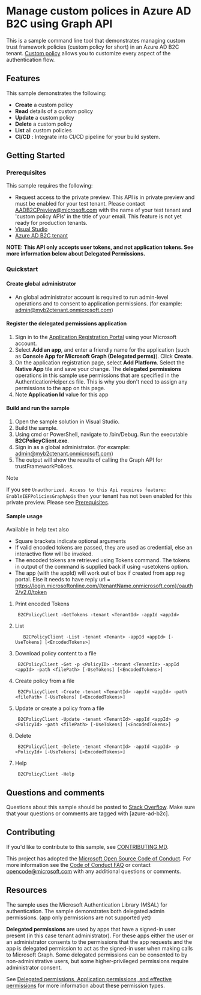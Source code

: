 # Manage custom polices in Azure AD B2C using Graph API

This is a sample command line tool that demonstrates managing custom trust framework policies (custom policy for short) in an Azure AD B2C tenant.  [Custom policy](https://docs.microsoft.com/en-us/azure/active-directory-b2c/active-directory-b2c-overview-custom) allows you to customize every aspect of the authentication flow.

## Features

This sample demonstrates the following:

* **Create** a custom policy
* **Read** details of a custom policy
* **Update** a custom policy
* **Delete** a custom policy
* **List** all custom policies
* **CI/CD** : Integrate into CI/CD pipeline for your build system.

## Getting Started

### Prerequisites

This sample requires the following:

* Request access to the private preview.  This API is in private preview and must be enabled for your test tenant.  Please contact [AADB2CPreview@microsoft.com](mailto:AADB2CPreview@microsoft.com) with the name of your test tenant and 'custom policy APIs' in the title of your email.  This feature is not yet ready for production tenants.
* [Visual Studio](https://www.visualstudio.com/en-us/downloads)
* [Azure AD B2C tenant](https://docs.microsoft.com/en-us/azure/active-directory-b2c/active-directory-b2c-get-started)

**NOTE: This API only accepts user tokens, and not application tokens. See more information below about Delegated Permissions.**

### Quickstart

#### Create global administrator

* An global administrator account is required to run admin-level operations and to consent to application permissions.  (for example: admin@myb2ctenant.onmicrosoft.com)

#### Register the delegated permissions application

1. Sign in to the [Application Registration Portal](https://apps.dev.microsoft.com/) using your Microsoft account.
1. Select **Add an app**, and enter a friendly name for the application (such as **Console App for Microsoft Graph (Delegated perms)**). Click **Create**.
1. On the application registration page, select **Add Platform**. Select the **Native App** tile and save your change. The **delegated permissions** operations in this sample use permissions that are specified in the AuthenticationHelper.cs file. This is why you don't need to assign any permissions to the app on this page.
1. Note **Application Id** value for this app 

#### Build and run the sample

1. Open the sample solution in Visual Studio.
1. Build the sample.
1. Using cmd or PowerShell, navigate to <Path to sample code>/bin/Debug. Run the executable **B2CPolicyClient.exe**.
1. Sign in as a global administrator.  (for example: admin@myb2ctenant.onmicrosoft.com)
1. The output will show the results of calling the Graph API for trustFrameworkPolices.

>[!NOTE]
> If you see `Unauthorized. Access to this Api requires feature: EnableIEFPoliciesGraphApis` then your tenant has not been enabled for this private preview.  Please see [Prerequisites](#Prerequisites).

#### Sample usage

Available in help text also

* Square brackets indicate optional arguments
* If valid encoded tokens are passed, they are used as credential, else an interactive flow will be invoked.
* The encoded tokens are retrieved using Tokens command. The tokens in output of the command is supplied back if using -usetokens option.
* The app (with the appId) will work out of box if created from app reg portal. Else it needs to have reply url = https://login.microsoftonline.com/{tenantName.onmicrosoft.com}/oauth2/v2.0/token

1. Print encoded Tokens

        B2CPolicyClient -GetTokens -tenant <TenantId> -appId <appId>

2. List

          B2CPolicyClient -List -tenant <Tenant> -appId <appId> [-UseTokens] [<EncodedTokens>]

3. Download policy content to a file

        B2CPolicyClient -Get -p <PolicyID> -tenant <TenantId> -appId <appId> -path <filePath> [-UseTokens] [<EncodedTokens>]

4. Create policy from a file

        B2CPolicyClient -Create -tenant <TenantId> -appId <appId> -path <filePath> [-UseTokens] [<EncodedTokens>]

5. Update or create a policy from a file

        B2CPolicyClient -Update -tenant <TenantId> -appId <appId> -p <PolicyId> -path <filePath> [-UseTokens] [<EncodedTokens>]

6. Delete

        B2CPolicyClient -Delete -tenant <TenantId> -appId <appId> -p <PolicyId> [-UseTokens] [<EncodedTokens>]

7. Help

        B2CPolicyClient -Help
## Questions and comments

Questions about this sample should be posted to [Stack Overflow](https://stackoverflow.com/questions/tagged/azure-ad-b2c). Make sure that your questions or comments are tagged with [azure-ad-b2c].

## Contributing

If you'd like to contribute to this sample, see [CONTRIBUTING.MD](/CONTRIBUTING.md).

This project has adopted the [Microsoft Open Source Code of Conduct](https://opensource.microsoft.com/codeofconduct/). For more information see the [Code of Conduct FAQ](https://opensource.microsoft.com/codeofconduct/faq/) or contact [opencode@microsoft.com](mailto:opencode@microsoft.com) with any additional questions or comments.

## Resources

The sample uses the Microsoft Authentication Library (MSAL) for authentication. The sample demonstrates both delegated admin permissions.  (app only permissions are not supported yet)

**Delegated permissions** are used by apps that have a signed-in user present (in this case tenant administrator). For these apps either the user or an administrator consents to the permissions that the app requests and the app is delegated permission to act as the signed-in user when making calls to Microsoft Graph. Some delegated permissions can be consented to by non-administrative users, but some higher-privileged permissions require administrator consent.

See [Delegated permissions, Application permissions, and effective permissions](https://developer.microsoft.com/en-us/graph/docs/concepts/permissions_reference#delegated-permissions-application-permissions-and-effective-permissions) for more information about these permission types.
